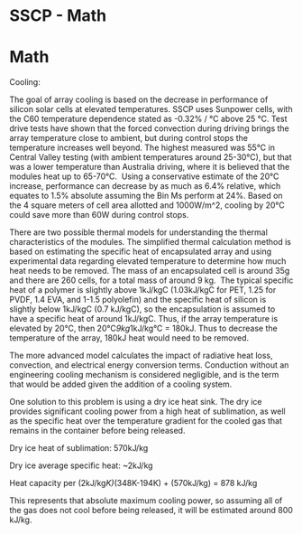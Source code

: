 # SSCP - Math

# Math

Cooling:

The goal of array cooling is based on the decrease in performance of silicon solar cells at elevated temperatures. SSCP uses Sunpower cells, with the C60 temperature dependence stated as -0.32% / °C above 25 °C. Test drive tests have shown that the forced convection during driving brings the array temperature close to ambient, but during control stops the temperature increases well beyond. The highest measured was 55°C in Central Valley testing (with ambient temperatures around 25-30°C), but that was a lower temperature than Australia driving, where it is believed that the modules heat up to 65-70°C.  Using a conservative estimate of the 20°C increase, performance can decrease by as much as 6.4% relative, which equates to 1.5% absolute assuming the Bin Ms perform at 24%. Based on the 4 square meters of cell area allotted and 1000W/m^2, cooling by 20°C could save more than 60W during control stops. 

There are two possible thermal models for understanding the thermal characteristics of the modules. The simplified thermal calculation method is based on estimating the specific heat of encapsulated array and using experimental data regarding elevated temperature to determine how much heat needs to be removed. The mass of an encapsulated cell is around 35g and there are 260 cells, for a total mass of around 9 kg.  The typical specific heat of a polymer is slightly above 1kJ/kgC (1.03kJ/kgC for PET, 1.25 for PVDF, 1.4 EVA, and 1-1.5 polyolefin) and the specific heat of silicon is slightly below 1kJ/kgC (0.7 kJ/kgC), so the encapsulation is assumed to have a specific heat of around 1kJ/kgC. Thus, if the array temperature is elevated by 20°C, then 20°C*9kg*1kJ/kg°C = 180kJ. Thus to decrease the temperature of the array, 180kJ heat would need to be removed. 

The more advanced model calculates the impact of radiative heat loss, convection, and electrical energy conversion terms. Conduction without an engineering cooling mechanism is considered negligible, and is the term that would be added given the addition of a cooling system. 

One solution to this problem is using a dry ice heat sink. The dry ice provides significant cooling power from a high heat of sublimation, as well as the specific heat over the temperature gradient for the cooled gas that remains in the container before being released. 

Dry ice heat of sublimation: 570kJ/kg

Dry ice average specific heat: ~2kJ/kg

Heat capacity per (2kJ/kg*K)*(348K-194K) + (570kJ/kg) = 878 kJ/kg

This represents that absolute maximum cooling power, so assuming all of the gas does not cool before being released, it will be estimated around 800 kJ/kg. 

